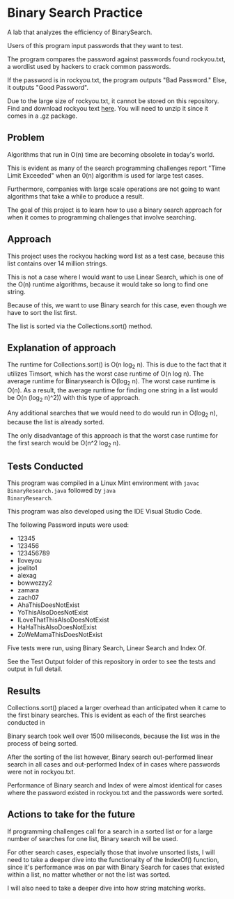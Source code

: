 # Binary Search Practice
A lab that analyzes the efficiency of BinarySearch.

Users of this program input passwords that they want to test. 

The program compares the password against passwords found rockyou.txt, a wordlist used by hackers to crack common passwords. 

If the password is in rockyou.txt, the program outputs "Bad Password." Else, it outputs "Good Password". 

Due to the large size of rockyou.txt, it cannot be stored on this repository.
Find and download rockyou text [here](https://gitlab.com/kalilinux/packages/wordlists/blob/kali/master/rockyou.txt.gz).
You will need to unzip it since it comes in a .gz package. 

## Problem
Algorithms that run in O(n) time are becoming obsolete in today's world.

This is evident as many of the search programming challenges report "Time Limit Exceeded" when an 0(n) algorithm is used for large test cases. 

Furthermore, companies with large scale operations are not going to want algorithms that take a while to produce a result. 

The goal of this project is to learn how to use a binary search approach for when it comes to programming challenges that involve searching. 


## Approach
This project uses the rockyou hacking word list as a test case, because this list contains over 14 million strings. 

This is not a case where I would want to use Linear Search, which is one of the O(n) runtime algorithms, because it would take so long to find one string. 

Because of this, we want to use Binary search for this case, even though we have to sort the list first. 

The list is sorted via the Collections.sort() method. 

## Explanation of approach
The runtime for Collections.sort() is O(n log<sub>2</sub> n). This is due to the fact that it utilizes Timsort, which has the worst case runtime of O(n log n). The average runtime for Binarysearch is O(log<sub>2</sub> n). The worst case runtime is O(n). As a result, the average runtime for finding one string in a list would be O(n (log<sub>2</sub> n)^2)) with this type of approach. 

Any additional searches that we would need to do would run in O(log<sub>2</sub> n), because the list is already sorted.

The only disadvantage of this approach is that the worst case runtime for the first search would be O(n^2 log<sub>2</sub> n).

## Tests Conducted
This program was compiled in a Linux Mint environment with <code>javac BinaryResearch.java</code> followed by <code>java BinaryResearch</code>.

This program was also developed using the IDE Visual Studio Code. 

The following Password inputs were used:
* 12345
* 123456
* 123456789
* Iloveyou
* joelito1
* alexag
* bowwezzy2
* zamara
* zach07
* AhaThisDoesNotExist
* YoThisAlsoDoesNotExist
* ILoveThatThisAlsoDoesNotExist
* HaHaThisAlsoDoesNotExist
* ZoWeMamaThisDoesNotExist

Five tests were run, using Binary Search, Linear Search and Index Of.

See the Test Output folder of this repository in order to see the tests and output in full detail. 
 
## Results
Collections.sort() placed a larger overhead than anticipated when it came to the first binary searches. This is evident as each of the first searches conducted in

Binary search took well over 1500 miliseconds, because the list was in the process of being sorted. 

After the sorting of the list however, Binary search out-performed linear search in all cases and out-performed Index of in cases where passwords were not in rockyou.txt. 

Performance of Binary search and Index of were almost identical for cases where the password existed in rockyou.txt and the passwords were sorted. 

## Actions to take for the future
If programming challenges call for a search in a sorted list or for a large number of searches for one list, Binary search will be used. 

For other search cases, especially those that involve unsorted lists, I will need to take a deeper dive into the functionality of the IndexOf() function, since 
it's performance was on par with Binary Search for cases that existed within a list, no matter whether or not the list was sorted. 

I will also need to take a deeper dive into how string matching works. 
